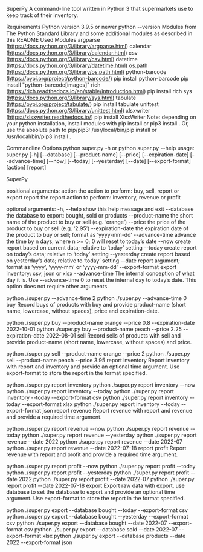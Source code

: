 SuperPy
A command-line tool written in Python 3 that supermarkets use to keep track of their inventory.

Requirements
Python version 3.9.5 or newer
python --version
Modules from The Python Standard Library and some additional modules as described in this README
Used Modules
argparse (https://docs.python.org/3/library/argparse.html)
calendar (https://docs.python.org/3/library/calendar.html)
csv (https://docs.python.org/3/library/csv.html)
datetime (https://docs.python.org/3/library/datetime.html)
os.path (https://docs.python.org/3/library/os.path.html)
python-barcode (https://pypi.org/project/python-barcode/)
pip install python-barcode
pip install "python-barcode[images]"
rich (https://rich.readthedocs.io/en/stable/introduction.html)
pip install rich
sys (https://docs.python.org/3/library/sys.html)
tabulate (https://pypi.org/project/tabulate/)
pip install tabulate
unittest (https://docs.python.org/3/library/unittest.html)
xlsxwriter (https://xlsxwriter.readthedocs.io/)
pip install XlsxWriter
Note: depending on your python installation, install modules with pip install <module> or pip3 install <module>. Or, use the absolute path to pip/pip3: /usr/local/bin/pip install <module> or /usr/local/bin/pip3 install <module>.

Commandline Options
python super.py -h or python super.py --help
usage: super.py [-h] [--database] [--product-name] [--price] [--expiration-date] [--advance-time] [--now] [--today] [--yesterday] [--date] [--export-format]
                [action] [report]

SuperPy

positional arguments:
  action              the action to perform: buy, sell, report or export
  report              the report action to perform: inventory, revenue or profit

optional arguments:
  -h, --help          show this help message and exit
  --database          the database to export: bought, sold or products
  --product-name      the short name of the product to buy or sell (e.g. ‘orange’)
  --price             the price of the product to buy or sell (e.g. ‘2.95’)
  --expiration-date   the expiration date of the product to buy or sell; format as ‘yyyy-mm-dd’
  --advance-time      advance the time by n days; where n >= 0; 0 will reset to today’s date
  --now               create report based on current data; relative to ‘today’ setting
  --today             create report on today’s data; relative to ‘today’ setting
  --yesterday         create report based on yesterday’s data; relative to ‘today’ setting
  --date              report argument; format as ‘yyyy’, ‘yyyy-mm’ or ‘yyyy-mm-dd’
  --export-format     export inventory: csv, json or xlsx
--advance-time
The internal conception of what day it is. Use --advance-time 0 to reset the internal day to today’s date. This option does not require other arguments.

python ./super.py --advance-time 2
python ./super.py --advance-time 0
buy
Record buys of products with buy and provide product-name (short name, lowercase, without spaces), price and expiration-date.

python ./super.py buy --product-name orange --price 0.8 --expiration-date 2022-10-01
python ./super.py buy --product-name peach --price 2.25 --expiration-date 2022-08-01
sell
Record sells of products with sell and provide product-name (short name, lowercase, without spaces) and price.

python ./super.py sell --product-name orange --price 2
python ./super.py sell --product-name peach --price 3.95
report inventory
Report inventory with report and inventory and provide an optional time argument. Use export-format <type> to store the report in the format specified.

python ./super.py report inventory
python ./super.py report inventory --now
python ./super.py report inventory --today
python ./super.py report inventory --today --export-format csv
python ./super.py report inventory --today --export-format xlsx
python ./super.py report inventory --today --export-format json
report revenue
Report revenue with report and revenue and provide a required time argument.

python ./super.py report revenue --now
python ./super.py report revenue --today
python ./super.py report revenue --yesterday
python ./super.py report revenue --date 2022
python ./super.py report revenue --date 2022-07
python ./super.py report revenue --date 2022-07-18
report profit
Report revenue with report and profit and provide a required time argument.

python ./super.py report profit --now
python ./super.py report profit --today
python ./super.py report profit --yesterday
python ./super.py report profit --date 2022
python ./super.py report profit --date 2022-07
python ./super.py report profit --date 2022-07-18
export
Export raw data with export, use database to set the database to export and provide an optional time argument. Use export-format <type> to store the report in the format specified.

python ./super.py export --database bought --today --export-format csv
python ./super.py export --database bought --yesterday --export-format csv
python ./super.py export --database bought --date 2022-07 --export-format csv
python ./super.py export --database sold --date 2022-07 --export-format xlsx
python ./super.py export --database products --date 2022 --export-format json